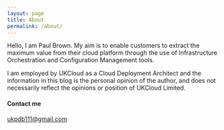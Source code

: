 ```yaml
---
layout: page
title: About
permalink: /about/
---
```

Hello, I am Paul Brown. My aim is to enable customers to extract the maximum value from their cloud platform through the use of Infrastructure Orchestration and Configuration Management tools.

I am employed by UKCloud as a Cloud Deployment Architect and the information in this blog is the personal opinion of the author, and does not necessarily reflect the opinions or position of UKCloud Limited.

#### Contact me

[ukpdb111@gmail.com](mailto:ukpdb111@gmail.com)
